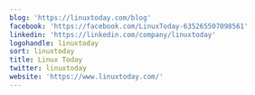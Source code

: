 ```yaml
---
blog: 'https://linuxtoday.com/blog'
facebook: 'https://facebook.com/LinuxToday-635265507098561'
linkedin: 'https://linkedin.com/company/linuxtoday'
logohandle: linuxtoday
sort: linuxtoday
title: Linux Today
twitter: linuxtoday
website: 'https://www.linuxtoday.com/'
---
```

